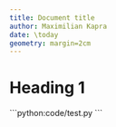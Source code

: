 ```yaml
---
title: Document title
author: Maximilian Kapra
date: \today
geometry: margin=2cm
---
```


# Heading 1

\```python:code/test.py \```
